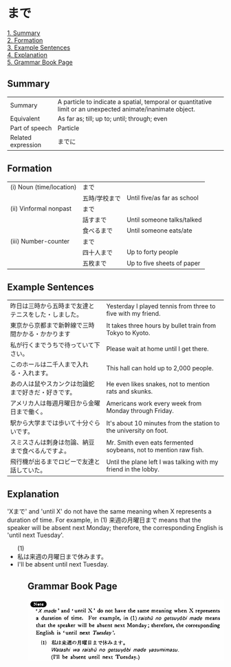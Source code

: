 # まで

[1. Summary](#summary)<br>
[2. Formation](#formation)<br>
[3. Example Sentences](#example-sentences)<br>
[4. Explanation](#explanation)<br>
[5. Grammar Book Page](#grammar-book-page)<br>


## Summary

<table><tr>   <td>Summary</td>   <td>A particle to indicate a spatial, temporal or quantitative limit or an unexpected animate/inanimate object.</td></tr><tr>   <td>Equivalent</td>   <td>As far as; till; up to; until; through; even</td></tr><tr>   <td>Part of speech</td>   <td>Particle</td></tr><tr>   <td>Related expression</td>   <td>までに</td></tr></table>

## Formation

<table class="table"> <tbody><tr class="tr head"> <td class="td"><span class="numbers">(i) </span><span class="bold"><span>Noun (time/location)</span>  </span></td> <td class="td"><span class="concept">まで</span> </td> <td class="td"><span>&nbsp;</span></td> </tr> <tr class="tr head"> <td class="td"><span class="bold"><span>&nbsp;</span></span></td> <td class="td"><span>五時</span><span>/学校<span class="concept">まで</span></span></td> <td class="td"><span>Until    five/as far as school</span></td> </tr> <tr class="tr head"> <td class="td"><span class="numbers">(ii)</span> <span> <span class="bold">Vinformal nonpast</span></span></td> <td class="td"><span class="concept">まで</span> </td> <td class="td"><span>&nbsp;</span></td> </tr> <tr class="tr"> <td class="td"><span>&nbsp;</span></td> <td class="td"><span>話す<span class="concept">まで</span></span> </td> <td class="td"><span>Until    someone talks/talked</span></td> </tr> <tr class="tr"> <td class="td"><span>&nbsp;</span></td> <td class="td"><span>食べる<span class="concept">まで</span></span> </td> <td class="td"><span>Until    someone eats/ate</span></td> </tr> <tr class="tr head"> <td class="td"><span class="numbers">(iii)</span> <span> <span class="bold">Number-counter</span></span></td> <td class="td"><span class="concept">まで</span> </td> <td class="td"><span>&nbsp;</span></td> </tr> <tr class="tr"> <td class="td"><span>&nbsp;</span></td> <td class="td"><span>四十人<span class="concept">まで</span></span> </td> <td class="td"><span>Up    to forty people</span></td> </tr> <tr class="tr"> <td class="td"><span>&nbsp;</span></td> <td class="td"><span>五枚<span class="concept">まで</span></span> </td> <td class="td"><span>Up    to five sheets of paper</span></td> </tr></tbody></table>

## Example Sentences

<table><tr>   <td>昨日は三時から五時まで友達とテニスをした・しました。</td>   <td>Yesterday I played tennis from three to five with my friend.</td></tr><tr>   <td>東京から京都まで新幹線で三時間かかる・かかります</td>   <td>It takes three hours by bullet train from Tokyo to Kyoto.</td></tr><tr>   <td>私が行くまでうちで待っていて下さい。</td>   <td>Please wait at home until I get there.</td></tr><tr>   <td>このホールは二千人まで入れる・入れます。</td>   <td>This hall can hold up to 2,000 people.</td></tr><tr>   <td>あの人は鼠やスカンクは勿論蛇まで好きだ・好きです。</td>   <td>He even likes snakes, not to mention rats and skunks.</td></tr><tr>   <td>アメリカ人は毎週月曜日から金曜日まで働く。</td>   <td>Americans work every week from Monday through Friday.</td></tr><tr>   <td>駅から大学までは歩いて十分ぐらいです。</td>   <td>It's about 10 minutes from the station to the university on foot.</td></tr><tr>   <td>スミスさんは刺身は勿論、納豆まで食べるんですよ。</td>   <td>Mr. Smith even eats fermented soybeans, not to mention raw fish.</td></tr><tr>   <td>飛行機が出るまでロビーで友達と話していた。</td>   <td>Until the plane left I was talking with my friend in the lobby.</td></tr></table>

## Explanation

<p>'X<span class="cloze">まで</span>' and 'until X' do not have the same meaning when X represents a duration of time. For example, in (1) 来週の月曜日<span class="cloze">まで</span> means that the speaker will be absent next Monday; therefore, the corresponding English is 'until next Tuesday'.</p>  <ul>(1) <li>私は来週の月曜日<span class="cloze">まで</span>休みます。</li> <li>I'll be absent until next Tuesday.</li> <ul>

## Grammar Book Page

![](../img/Basicまで.png)

